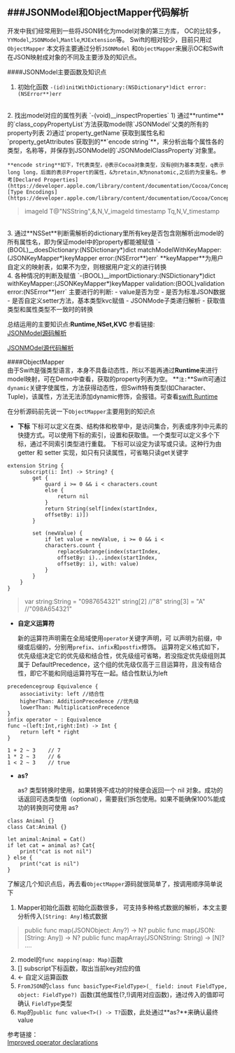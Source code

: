 ###JSONModel和ObjectMapper代码解析
---

开发中我们经常用到一些将JSON转化为model对象的第三方库，
OC的比较多，`YYModel`,`JSONModel`,`Mantle`,`MJExtension`等。
Swift的相对较少，目前只用过`ObjectMapper`
本文将主要通过分析`JSONModel` 和`ObjectMapper`来展示OC和Swift在JSON映射成对象的不同及主要涉及的知识点。

####JSONModel主要函数及知识点
1. 初始化函数
`-(id)initWithDictionary:(NSDictionary*)dict error:(NSError**)err`
<br>
2.  找出model对应的属性列表
`-(void)__inspectProperties`
1) 通过**runtime**的`class_copyPropertyList`方法获取model除`JSONModel`父类的所有的property列表
2)通过`property_getName`获取到属性名和`property_getAttributes`获取到的**`encode string`**，来分析出每个属性各的类型，名称等，并保存到JSONModel的`JSONModelClassProperty`对象里。

	**encode string**如下，T代表类型，@表示Cocoa对象类型，没有@则为基本类型，q表示long long，后面的表示Propert的属性，&为retain,N为nonatomic,之后的为变量名。参考[Declared Properties](https://developer.apple.com/library/content/documentation/Cocoa/Conceptual/ObjCRuntimeGuide/Articles/ocrtPropertyIntrospection.html),[Type Encodings](https://developer.apple.com/library/content/documentation/Cocoa/Conceptual/ObjCRuntimeGuide/Articles/ocrtTypeEncodings.html)
> imageId T@"NSString",&,N,V_imageId
timestamp Tq,N,V_timestamp
<br>
3. 通过**NSSet**判断需解析的dictionary里所有key是否包含刚解析出model的所有属性名，即为保证model中的property都能被赋值
`-(BOOL)__doesDictionary:(NSDictionary*)dict matchModelWithKeyMapper:(JSONKeyMapper*)keyMapper error:(NSError**)err`
**keyMapper**为用户自定义的映射表，如果不为空，则根据用户定义的进行转换
<br>
4. 各种情况的判断及赋值
`-(BOOL)__importDictionary:(NSDictionary*)dict withKeyMapper:(JSONKeyMapper*)keyMapper validation:(BOOL)validation error:(NSError**)err`
主要进行的判断:
- value是否为空
- 是否为标准JSON数据
- 是否自定义setter方法，基本类型kvc赋值
- JSONMode子类递归解析
- 获取值类型和属性类型不一致时的转换

总结运用的主要知识点:**Runtime,NSet,KVC**
参看链接:<br>
[JSONModel源码解析](https://satanwoo.github.io/2015/09/17/code-of-JSONModel/)

[JSONMOdel源代码解析](http://www.jianshu.com/p/64ce3927eb62)

####ObjectMapper<br>
由于Swift是强类型语言，本身不具备动态性，所以不能再通过**Runtime**来进行model映射，可在Demo中查看，获取的property列表为空。
**`注:`**Swift可通过`dynamic`关键字使属性，方法获得动态性，但Swift特有类型(如Character、Tuple)，该属性，方法无法添加dynamic修饰，会报错。可查看[swift Runtime](https://mp.weixin.qq.com/s?__biz=MzA3ODg4MDk0Ng==&mid=403153173&idx=1&sn=c631f95b28a0eb4b842a9494e43a30e5&scene=0&key=d36a7cd042cf3c6c4d1b4a323ca9625bfca90e32df2151720ddc61f027affe50eea04afd592e3446135b2628e0a12cf5af214bc8d38d76ff503e3406b2cd779c392d4bea7240174bc9cdafd625bd7bcd&ascene=0&uin=MTkzNzYxNjk1&devicetype=iMac+MacBookPro11%2C1+OSX+OSX+10.12.1+build(16B2555)&version=12010310&nettype=WIFI&fontScale=100&pass_ticket=ji1tPwp6tA%2FU%2BKdmZUBrp1wn%2B0PTnORZfvKuogesPjc%3D)

在分析源码前先说一下`ObjectMapper`主要用到的知识点
- **下标**
下标可以定义在类、结构体和枚举中，是访问集合，列表或序列中元素的快捷方式。可以使用下标的索引，设置和获取值。一个类型可以定义多个下标，通过不同索引类型进行重载。
下标可以设定为读写或只读。这种行为由 getter 和 setter 实现，如只有只读属性，可省略只读get关键字

```
extension String {
    subscript(i: Int) -> String? {
        get {
            guard i >= 0 && i < characters.count        
            else {
                return nil
            }
            return String(self[index(startIndex,  
            offsetBy: i)])
        }
        
        set (newValue) {
            if let value = newValue, i >= 0 && i < 
            characters.count {
                replaceSubrange(index(startIndex,
                offsetBy: i)...index(startIndex, 
                offsetBy: i), with: value)
            }
        }
    }
}
```

> var string:String = "0987654321"
> string[2]   //"8"
> string[3] = "A" //"098A654321"

- **自定义运算符**

	新的运算符声明需在全局域使用`operator`关键字声明，可  以声明为前缀，中缀或后缀的，分别用`prefix`、`infix`和`postfix`修饰。
运算符定义格式如下，优先级组决定它的优先级和结合性，优先级组可省略，若没指定优先级组则其属于 DefaultPrecedence，这个组的优先级仅高于三目运算符，且没有结合性，即它不能和同组运算符写在一起。结合性默认为left

```
precedencegroup Equivalence {
    associativity: left //结合性
    higherThan: AdditionPrecedence //优先级
    lowerThan: MultiplicationPrecedence
}
infix operator ~ : Equivalence
func ~(left:Int,right:Int) -> Int {
    return left * right
}

1 + 2 ~ 3    // 7
1 * 2 ~ 3    // 6
1 < 2 ~ 3    // true

```

- **as?**

	as? 类型转换时使用，如果转换不成功的时候便会返回一个 nil 对象。成功的话返回可选类型值（optional），需要我们拆包使用。如果不能确保100%能成功的转换则可使用 as?

```
class Animal {}
class Cat:Animal {}

let animal:Animal = Cat()
if let cat = animal as? Cat{
    print("cat is not nil")
} else {
    print("cat is nil")
}
```

了解这几个知识点后，再去看`ObjectMapper`源码就很简单了，按调用顺序简单说下

1. Mapper初始化函数
初始化函数很多， 可支持多种格式数据的解析，本文主要分析传入`[String: Any]`格式数据
> public func map(JSONObject: Any?) -> N?
> public func map(JSON: [String: Any]) -> N?
> public func mapArray(JSONString: String) -> [N]? 
> ....

2. model的`func mapping(map: Map)`函数
3. [] subscript下标函数，取出当前key对应的值
4. <- 自定义运算函数
5. `FromJSON`的`class func basicType<FieldType>(_ field: inout FieldType, object: FieldType?) `函数(其他属性(?,!)调用对应函数)，通过传入的值即可确认 `FieldType`类型
6. `Map`的`public func value<T>() -> T?`函数，此处通过**as?**来确认最终value

参考链接：<br>
[Improved operator declarations](https://github.com/apple/swift-evolution/blob/master/proposals/0077-operator-precedence.md#improved-operator-declarations)
